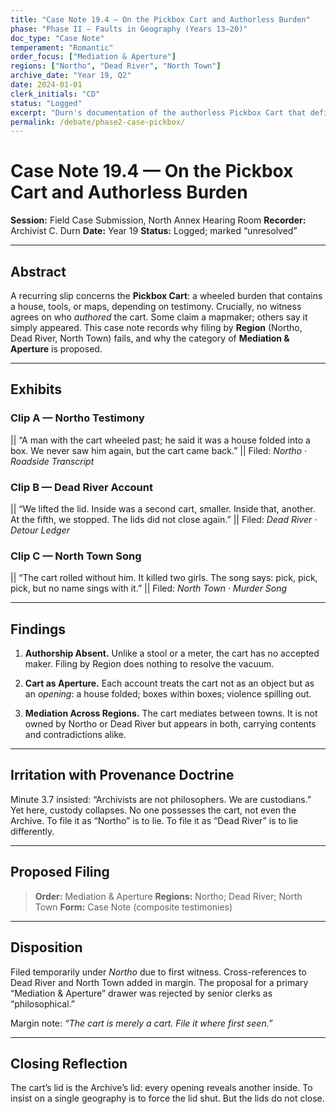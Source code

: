```yaml
---
title: "Case Note 19.4 — On the Pickbox Cart and Authorless Burden"
phase: "Phase II — Faults in Geography (Years 13–20)"
doc_type: "Case Note"
temperament: "Romantic"
order_focus: ["Mediation & Aperture"]
regions: ["Northo", "Dead River", "North Town"]
archive_date: "Year 19, Q2"
date: 2024-01-01
clerk_initials: "CD"
status: "Logged"
excerpt: "Durn's documentation of the authorless Pickbox Cart that defies regional filing, proposing Mediation & Aperture for phenomena that mediate between towns as apertures rather than objects"
permalink: /debate/phase2-case-pickbox/
---
```


# Case Note 19.4 — On the Pickbox Cart and Authorless Burden

**Session:** Field Case Submission, North Annex Hearing Room
**Recorder:** Archivist C. Durn
**Date:** Year 19
**Status:** Logged; marked “unresolved”

---

## Abstract

A recurring slip concerns the **Pickbox Cart**: a wheeled burden that contains a house, tools, or maps, depending on testimony. Crucially, no witness agrees on who *authored* the cart. Some claim a mapmaker; others say it simply appeared. This case note records why filing by **Region** (Northo, Dead River, North Town) fails, and why the category of **Mediation & Aperture** is proposed.

---

## Exhibits

### Clip A — Northo Testimony

|| “A man with the cart wheeled past; he said it was a house folded into a box. We never saw him again, but the cart came back.” ||
Filed: *Northo · Roadside Transcript*

### Clip B — Dead River Account

|| “We lifted the lid. Inside was a second cart, smaller. Inside that, another. At the fifth, we stopped. The lids did not close again.” ||
Filed: *Dead River · Detour Ledger*

### Clip C — North Town Song

|| “The cart rolled without him. It killed two girls. The song says: pick, pick, pick, but no name sings with it.” ||
Filed: *North Town · Murder Song*

---

## Findings

1. **Authorship Absent.**
   Unlike a stool or a meter, the cart has no accepted maker. Filing by Region does nothing to resolve the vacuum.

2. **Cart as Aperture.**
   Each account treats the cart not as an object but as an *opening*: a house folded; boxes within boxes; violence spilling out.

3. **Mediation Across Regions.**
   The cart mediates between towns. It is not owned by Northo or Dead River but appears in both, carrying contents and contradictions alike.

---

## Irritation with Provenance Doctrine

Minute 3.7 insisted: “Archivists are not philosophers. We are custodians.” Yet here, custody collapses. No one possesses the cart, not even the Archive. To file it as “Northo” is to lie. To file it as “Dead River” is to lie differently.

---

## Proposed Filing

> **Order:** Mediation & Aperture
> **Regions:** Northo; Dead River; North Town
> **Form:** Case Note (composite testimonies)

---

## Disposition

Filed temporarily under *Northo* due to first witness. Cross-references to Dead River and North Town added in margin. The proposal for a primary “Mediation & Aperture” drawer was rejected by senior clerks as “philosophical.”

Margin note: *“The cart is merely a cart. File it where first seen.”*

---

## Closing Reflection

The cart’s lid is the Archive’s lid: every opening reveals another inside. To insist on a single geography is to force the lid shut. But the lids do not close.
